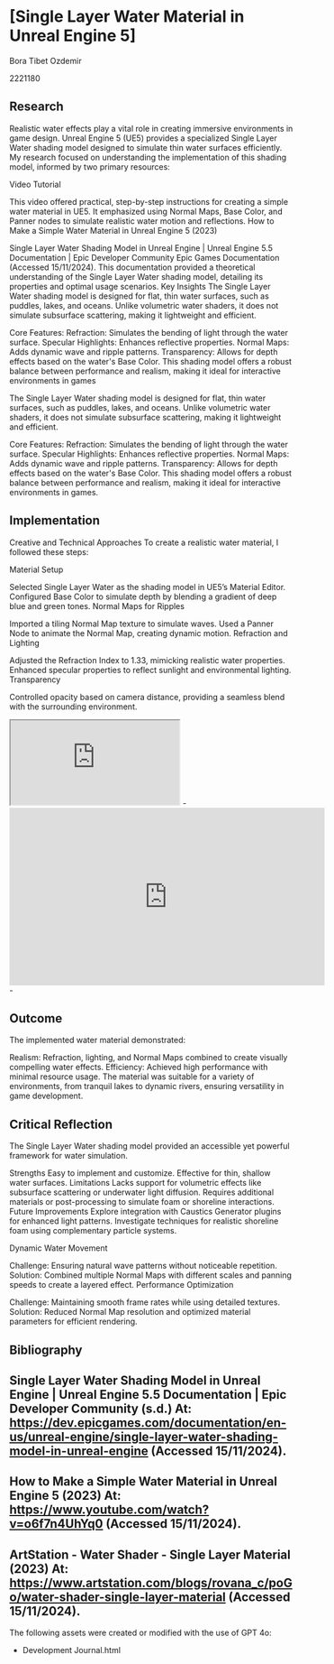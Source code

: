 # [Single Layer Water Material in Unreal Engine 5]



Bora Tibet Ozdemir

2221180

## Research
Realistic water effects play a vital role in creating immersive environments in game design. Unreal Engine 5 (UE5) provides a specialized Single Layer Water shading model designed to simulate thin water surfaces efficiently. My research focused on understanding the implementation of this shading model, informed by two primary resources:

Video Tutorial


This video offered practical, step-by-step instructions for creating a simple water material in UE5. It emphasized using Normal Maps, Base Color, and Panner nodes to simulate realistic water motion and reflections.
How to Make a Simple Water Material in Unreal Engine 5 (2023)

Single Layer Water Shading Model in Unreal Engine | Unreal Engine 5.5 Documentation | Epic Developer Community
Epic Games Documentation (Accessed 15/11/2024).
This documentation provided a theoretical understanding of the Single Layer Water shading model, detailing its properties and optimal usage scenarios.
Key Insights
The Single Layer Water shading model is designed for flat, thin water surfaces, such as puddles, lakes, and oceans. Unlike volumetric water shaders, it does not simulate subsurface scattering, making it lightweight and efficient.

Core Features:
Refraction: Simulates the bending of light through the water surface.
Specular Highlights: Enhances reflective properties.
Normal Maps: Adds dynamic wave and ripple patterns.
Transparency: Allows for depth effects based on the water's Base Color.
This shading model offers a robust balance between performance and realism, making it ideal for interactive environments in games

The Single Layer Water shading model is designed for flat, thin water surfaces, such as puddles, lakes, and oceans. Unlike volumetric water shaders, it does not simulate subsurface scattering, making it lightweight and efficient.

Core Features:
Refraction: Simulates the bending of light through the water surface.
Specular Highlights: Enhances reflective properties.
Normal Maps: Adds dynamic wave and ripple patterns.
Transparency: Allows for depth effects based on the water's Base Color.
This shading model offers a robust balance between performance and realism, making it ideal for interactive environments in games.




## Implementation
Creative and Technical Approaches
To create a realistic water material, I followed these steps:

Material Setup

Selected Single Layer Water as the shading model in UE5’s Material Editor.
Configured Base Color to simulate depth by blending a gradient of deep blue and green tones.
Normal Maps for Ripples

Imported a tiling Normal Map texture to simulate waves.
Used a Panner Node to animate the Normal Map, creating dynamic motion.
Refraction and Lighting

Adjusted the Refraction Index to 1.33, mimicking realistic water properties.
Enhanced specular properties to reflect sunlight and environmental lighting.
Transparency

Controlled opacity based on camera distance, providing a seamless blend with the surrounding environment.

<iframe src="https://blueprintue.com/render/mgjrds62/" scrolling="no" allowfullscreen></iframe>
-

<iframe width="560" height="315" src="https://www.youtube.com/embed/cBWJ7vyFdfs?si=WQedrNzsz_B3kdcV" title="YouTube video player" frameborder="0" allow="accelerometer; autoplay; clipboard-write; encrypted-media; gyroscope; picture-in-picture; web-share" referrerpolicy="strict-origin-when-cross-origin" allowfullscreen></iframe>
-



## Outcome
The implemented water material demonstrated:

Realism: Refraction, lighting, and Normal Maps combined to create visually compelling water effects.
Efficiency: Achieved high performance with minimal resource usage.
The material was suitable for a variety of environments, from tranquil lakes to dynamic rivers, ensuring versatility in game development.


## Critical Reflection
The Single Layer Water shading model provided an accessible yet powerful framework for water simulation.

Strengths
Easy to implement and customize.
Effective for thin, shallow water surfaces.
Limitations
Lacks support for volumetric effects like subsurface scattering or underwater light diffusion.
Requires additional materials or post-processing to simulate foam or shoreline interactions.
Future Improvements
Explore integration with Caustics Generator plugins for enhanced light patterns.
Investigate techniques for realistic shoreline foam using complementary particle systems.

Dynamic Water Movement

Challenge: Ensuring natural wave patterns without noticeable repetition.
Solution: Combined multiple Normal Maps with different scales and panning speeds to create a layered effect.
Performance Optimization

Challenge: Maintaining smooth frame rates while using detailed textures.
Solution: Reduced Normal Map resolution and optimized material parameters for efficient rendering.


## Bibliography

Single Layer Water Shading Model in Unreal Engine | Unreal Engine 5.5 Documentation | Epic Developer Community (s.d.) At: https://dev.epicgames.com/documentation/en-us/unreal-engine/single-layer-water-shading-model-in-unreal-engine (Accessed  15/11/2024).
-

How to Make a Simple Water Material in Unreal Engine 5 (2023) At: https://www.youtube.com/watch?v=o6f7n4UhYq0 (Accessed  15/11/2024).
-

ArtStation - Water Shader - Single Layer Material (2023) At: https://www.artstation.com/blogs/rovana_c/poGo/water-shader-single-layer-material (Accessed  15/11/2024).
-






The following assets were created or modified with the use of GPT 4o:
- Development Journal.html
